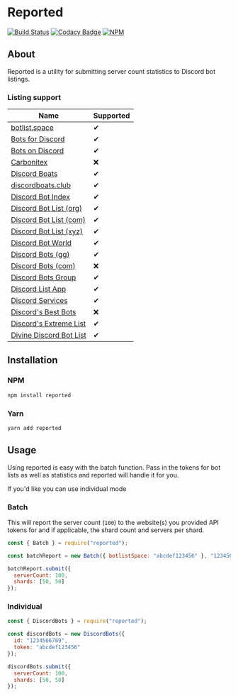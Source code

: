 # Reported

[![Build Status](https://travis-ci.com/dice-discord/reported.svg?branch=master)](https://travis-ci.com/dice-discord/reported)
[![Codacy Badge](https://api.codacy.com/project/badge/Grade/3fe4127f442845c58b8e503b7f84a471)](https://www.codacy.com/app/dice-discord/reported?utm_source=github.com&amp;utm_medium=referral&amp;utm_content=dice-discord/reported&amp;utm_campaign=Badge_Grade)
[![NPM](https://nodei.co/npm/reported.svg?compact=true)](https://www.npmjs.com/package/reported)

## About

Reported is a utility for submitting server count statistics to Discord bot listings.

### Listing support

| Name                                                      | Supported |
|-----------------------------------------------------------|-----------|
| [botlist.space](https://botlist.space/)                   | ✔         |
| [Bots for Discord](https://botsfordiscord.com/)           | ✔         |
| [Bots on Discord](https://bots.ondiscord.xyz/)            | ✔         |
| [Carbonitex](https://www.carbonitex.net/discord/bots)     | ❌         |
| [Discord Boats](https://discord.boats/)                   | ✔         |
| [discordboats.club](https://discordboats.club/)           | ✔         |
| [Discord Bot Index](https://discordbotindex.com/)         | ✔         |
| [Discord Bot List (org)](https://discordbots.org/)        | ✔         |
| [Discord Bot List (com)](https://discordbotlist.com/)     | ✔         |
| [Discord Bot List (xyz)](https://discordbotlist.xyz/)     | ✔         |
| [Discord Bot World](https://discordbot.world/)            | ✔         |
| [Discord Bots (gg)](https://discord.bots.gg/)             | ✔         |
| [Discord Bots (com)](https://discordbotslist.com/)        | ❌         |
| [Discord Bots Group](https://discordbots.group/)          | ✔         |
| [Discord List App](https://bots.discordlist.app/)        | ✔         |
| [Discord Services](https://discord.services/)             | ✔         |
| [Discord's Best Bots](https://discordsbestbots.xyz/)      | ❌         |
| [Discord's Extreme List](https://discordsextremelist.tk/) | ✔         |
| [Divine Discord Bot List](https://divinediscordbots.com/) | ✔         |

## Installation

### NPM

```bash
npm install reported
```

### Yarn

```bash
yarn add reported
```

## Usage

Using reported is easy with the batch function.
Pass in the tokens for bot lists as well as statistics and reported will handle it for you.

If you'd like you can use individual mode

### Batch

This will report the server count (`100`) to the website(s) you provided API tokens for and if applicable, the shard count and servers per shard.

```js
const { Batch } = require("reported");

const batchReport = new Batch({ botlistSpace: "abcdef123456" }, "123456789");

batchReport.submit({
  serverCount: 100,
  shards: [50, 50]
});
```

### Individual

```js
const { DiscordBots } = require("reported");

const discordBots = new DiscordBots({
  id: "1234566789",
  token: "abcdef123456"
});

discordBots.submit({
  serverCount: 100,
  shards: [50, 50]
});
```

